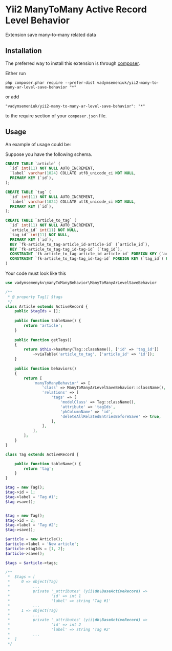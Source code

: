 Yii2 ManyToMany Active Record Level Behavior
============================================
Extension save many-to-many related data

Installation
------------

The preferred way to install this extension is through [composer](http://getcomposer.org/download/).

Either run

```
php composer.phar require --prefer-dist vadymsemeniuk/yii2-many-to-many-ar-level-save-behavior "*"
```

or add

```
"vadymsemeniuk/yii2-many-to-many-ar-level-save-behavior": "*"
```

to the require section of your `composer.json` file.


Usage
-----

An example of usage could be:

Suppose you have the following schema.

```sql
CREATE TABLE `article` (
  `id` int(11) NOT NULL AUTO_INCREMENT,
  `label` varchar(1024) COLLATE utf8_unicode_ci NOT NULL,
  PRIMARY KEY (`id`),
);

CREATE TABLE `tag` (
  `id` int(11) NOT NULL AUTO_INCREMENT,
  `label` varchar(1024) COLLATE utf8_unicode_ci NOT NULL,
  PRIMARY KEY (`id`),
);

CREATE TABLE `article_to_tag` (
  `id` int(11) NOT NULL AUTO_INCREMENT,
  `article_id` int(11) NOT NULL,
  `tag_id` int(11) NOT NULL,
  PRIMARY KEY (`id`),
  KEY `fk-article_to_tag-article_id-article-id` (`article_id`),
  KEY `fk-article_to_tag-tag_id-tag-id` (`tag_id`),
  CONSTRAINT `fk-article_to_tag-article_id-article-id` FOREIGN KEY (`article_id`) REFERENCES `article` (`id`) ON DELETE CASCADE ON UPDATE CASCADE,
  CONSTRAINT `fk-article_to_tag-tag_id-tag-id` FOREIGN KEY (`tag_id`) REFERENCES `tag` (`id`) ON DELETE CASCADE ON UPDATE CASCADE
)
```

Your code must look like this

```php
use vadymsemenykv\manyToManyBehavior\ManyToManyArLevelSaveBehavior

/**
 * @ property Tag[] $tags
 */
class Article extends ActiveRecord {
    public $tagIds = [];
    
    public function tableName() {
        return 'article';
    }
    
    public function getTags()
    {
        return $this->hasMany(Tag::className(), ['id' => 'tag_id'])
            ->viaTable('article_to_tag', ['article_id' => 'id']);
    }
    
    public function behaviors()
    {
        return [
            'manyToManyBehavior' => [
                'class' => ManyToManyArLevelSaveBehavior::className(),
                'relations' => [
                    'tags' => [
                        'modelClass' => Tag::className(),
                        'attribute' => 'tagIds',
                        'pkColumnName' => 'id',
                        'deleteAllRelatedEntriesBeforeSave' => true,
                    ],
                ],
            ],
        ];
    }
}
```

```php
class Tag extends ActiveRecord {

    public function tableName() {
        return 'tag';
    }
}
```

```php
$tag = new Tag();
$tag->id = 1;
$tag->label = 'Tag #1';
$tag->save();


$tag = new Tag();
$tag->id = 2;
$tag->label = 'Tag #2';
$tag->save();

$article = new Article();
$article->label = 'New article';
$article->tagIds = [1, 2];
$article->save();

$tags = $article->tags;

/**
 *  $tags = [
 *     0 => object(Tag)
 *          ...
 *          private '_attributes' (yii\db\BaseActiveRecord) =>
 *                  'id' => int 1
 *                  'label' => string 'Tag #1'
 *          ... 
 *     1 => object(Tag)
 *          ...
 *          private '_attributes' (yii\db\BaseActiveRecord) =>
 *                  'id' => int 2
 *                  'label' => string 'Tag #2'
 *          ...                
 *  ]
 */
```

